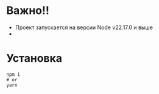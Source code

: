 # Важно!!
- Проект запускается на версии Node v22.17.0 и выше
- 
# Установка
```
npm i
# or
yarn 
```
